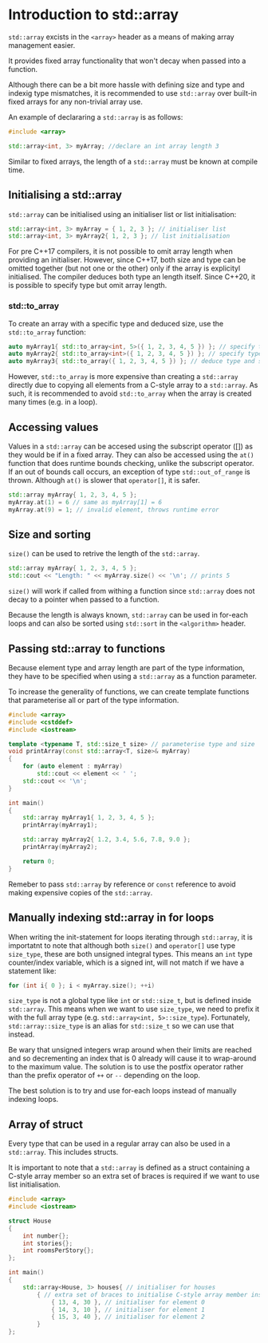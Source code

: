 # Introduction to std::array

`std::array` excists in the `<array>` header as a means of making array management easier.

It provides fixed array functionality that won't decay when passed into a function.

Although there can be a bit more hassle with defining size and type and indexig type mismatches, it is recommended to use `std::array` over built-in fixed arrays for any non-trivial array use.

An example of declararing a `std::array` is as follows:

```cpp
#include <array>

std::array<int, 3> myArray; //declare an int array length 3
```

Similar to fixed arrays, the length of a `std::array` must be known at compile time.

## Initialising a std::array

`std::array` can be initialised using an initialiser list or list initialisation:

```cpp
std::array<int, 3> myArray = { 1, 2, 3 }; // initialiser list
std::array<int, 3> myArray2{ 1, 2, 3 }; // list initialisation
```

For pre C++17 compilers, it is not possible to omit array length when providing an initialiser.
However, since C++17, both size and type can be omitted together (but not one or the other) only if the array is explicityl initialised.
The compiler deduces both type an length itself.
Since C++20, it is possible to specify type but omit array length.

### std::to\_array

To create an array with a specific type and deduced size, use the `std::to_array` function:

```cpp
auto myArray1{ std::to_array<int, 5>({ 1, 2, 3, 4, 5 }) }; // specify type and size
auto myArray2{ std::to_array<int>({ 1, 2, 3, 4, 5 }) }; // specify type, deduce size
auto myArray3{ std::to_array({ 1, 2, 3, 4, 5 }) }; // deduce type and size
```

However, `std::to_array` is more expensive than creating a `std::array` directly due to copying all elements from a C-style array to a `std::array`.
As such, it is recommended to avoid `std::to_array` when the array is created many times (e.g. in a loop).

## Accessing values

Values in a `std::array` can be accesed using the subscript operator ([]) as they would be if in a fixed array.
They can also be accessed using the `at()` function that does runtime bounds checking, unlike the subscript operator.
If an out of bounds call occurs, an exception of type `std::out_of_range` is thrown.
Although `at()` is slower that `operator[]`, it is safer.

```cpp
std::array myArray{ 1, 2, 3, 4, 5 };
myArray.at(1) = 6 // same as myArray[1] = 6
myArray.at(9) = 1; // invalid element, throws runtime error
```

## Size and sorting

`size()` can be used to retrive the length of the `std::array`.

```cpp
std::array myArray{ 1, 2, 3, 4, 5 };
std::cout << "Length: " << myArray.size() << '\n'; // prints 5
```

`size()` will work if called from withing a function since `std::array` does not decay to a pointer when passed to a function.

Because the length is always known, `std::array` can be used in for-each loops and can also be sorted using `std::sort` in the `<algorithm>` header.

## Passing std::array to functions

Because element type and array length are part of the type information, they have to be specified when using a `std::array` as a function parameter.

To increase the generality of functions, we can create template functions that parameterise all or part of the type information.

```cpp
#include <array>
#include <cstddef>
#include <iostream>

template <typename T, std::size_t size> // parameterise type and size
void printArray(const std::array<T, size>& myArray)
{
    for (auto element : myArray)
        std::cout << element << ' ';
    std::cout << '\n';
}

int main()
{
    std::array myArray1{ 1, 2, 3, 4, 5 };
    printArray(myArray1);

    std::array myArray2{ 1.2, 3.4, 5.6, 7.8, 9.0 };
    printArray(myArray2);

    return 0;
}
```

Remeber to pass `std::array` by reference or `const` reference to avoid making expensive copies of the `std::array`.

## Manually indexing std::array in for loops

When writing the init-statement for loops iterating through `std::array`, it is importatnt to note that although both `size()` and `operator[]` use type `size_type`, these are both unsigned integral types.
This means an `int` type counter/index variable, which is a signed int, will not match if we have a statement like:
```cpp
for (int i{ 0 }; i < myArray.size(); ++i)
```

`size_type` is not a global type like `int` or `std::size_t`, but is defined inside `std::array`.
This means when we want to use `size_type`, we need to prefix it with the full array type (e.g. `std::array<int, 5>::size_type`).
Fortunately, `std::array::size_type` is an alias for `std::size_t` so we can use that instead.

Be wary that unsigned integers wrap around when their limits are reached and so decrementing an index that is 0 already will cause it to wrap-around to the maximum value.
The solution is to use the postfix operator rather than the prefix operator of `++` or `--` depending on the loop.

The best solution is to try and use for-each loops instead of manually indexing loops.

## Array of struct

Every type that can be used in a regular array can also be used in a `std::array`.
This includes structs.

It is important to note that a `std::array` is defined as a struct containing a C-style array member so an extra set of braces is required if we want to use list initialisation.

```cpp
#include <array>
#include <iostream>

struct House
{
    int number{};
    int stories{};
    int roomsPerStory{};
};

int main()
{
    std::array<House, 3> houses{ // initialiser for houses
        { // extra set of braces to initialise C-style array member inside std::array struct
            { 13, 4, 30 }, // initialiser for element 0
            { 14, 3, 10 }, // initialiser for element 1
            { 15, 3, 40 }, // initialiser for element 2
        }
};
```
